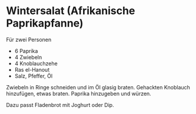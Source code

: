 Wintersalat (Afrikanische Paprikapfanne)
========================================

Für zwei Personen

* 6 Paprika
* 4 Zwiebeln
* 4 Knoblauchzehe
* Ras el-Hanout
* Salz, Pfeffer, Öl

Zwiebeln in Ringe schneiden und im Öl glasig braten. Gehackten Knoblauch
hinzufügen, etwas braten. Paprika hinzugeben und würzen.

Dazu passt Fladenbrot mit Joghurt oder Dip.